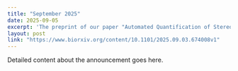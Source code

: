 ```yaml
---
title: "September 2025"
date: 2025-09-05
excerpt: 'The preprint of our paper "Automated Quantification of Stereotypical Motor Movements Using Persistent Homology" is available on bioRxiv.'
layout: post
link: "https://www.biorxiv.org/content/10.1101/2025.09.03.674008v1"
---
```


Detailed content about the announcement goes here.
